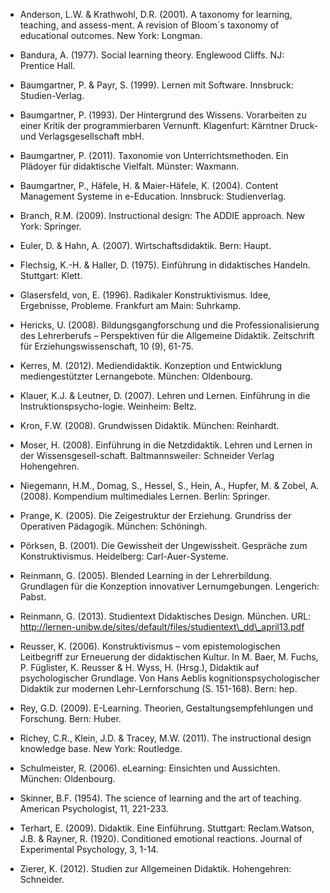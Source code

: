 <!-- filename: 99_Literatur.md -->
<!-- title: Literatur -->

- Anderson, L.W. &amp; Krathwohl, D.R. (2001). A taxonomy for learning, teaching, and assess-ment. A revision of Bloom´s taxonomy of educational outcomes. New York: Longman.

- Bandura, A. (1977). Social learning theory. Englewood Cliffs. NJ: Prentice Hall.

- Baumgartner, P. &amp; Payr, S. (1999). Lernen mit Software. Innsbruck: Studien-Verlag.

- Baumgartner, P. (1993). Der Hintergrund des Wissens. Vorarbeiten zu einer Kritik der programmierbaren Vernunft. Klagenfurt: Kärntner Druck- und Verlagsgesellschaft mbH.

- Baumgartner, P. (2011). Taxonomie von Unterrichtsmethoden. Ein Plädoyer für didaktische Vielfalt. Münster: Waxmann.

- Baumgartner, P., Häfele, H. &amp; Maier-Häfele, K. (2004). Content Management Systeme in e-Education. Innsbruck: Studienverlag.

- Branch, R.M. (2009). Instructional design: The ADDIE approach. New York: Springer.

- Euler, D. &amp; Hahn, A. (2007). Wirtschaftsdidaktik. Bern: Haupt.

- Flechsig, K.-H. &amp; Haller, D. (1975). Einführung in didaktisches Handeln. Stuttgart: Klett.

- Glasersfeld, von, E. (1996). Radikaler Konstruktivismus. Idee, Ergebnisse, Probleme. Frankfurt am Main: Suhrkamp.

- Hericks, U. (2008). Bildungsgangforschung und die Professionalisierung des Lehrerberufs – Perspektiven für die Allgemeine Didaktik. Zeitschrift für Erziehungswissenschaft, 10 (9), 61-75.

- Kerres, M. (2012). Mediendidaktik. Konzeption und Entwicklung mediengestützter Lernangebote. München: Oldenbourg.

- Klauer, K.J. &amp; Leutner, D. (2007). Lehren und Lernen. Einführung in die Instruktionspsycho-logie. Weinheim: Beltz.

- Kron, F.W. (2008). Grundwissen Didaktik. München: Reinhardt.

- Moser, H. (2008). Einführung in die Netzdidaktik. Lehren und Lernen in der Wissensgesell-schaft. Baltmannsweiler: Schneider Verlag Hohengehren.

- Niegemann, H.M., Domag, S., Hessel, S., Hein, A., Hupfer, M. &amp; Zobel, A. (2008). Kompendium multimediales Lernen. Berlin: Springer.

- Prange, K. (2005). Die Zeigestruktur der Erziehung. Grundriss der Operativen Pädagogik. München: Schöningh.

- Pörksen, B. (2001). Die Gewissheit der Ungewissheit. Gespräche zum Konstruktivismus. Heidelberg: Carl-Auer-Systeme.

- Reinmann, G. (2005). Blended Learning in der Lehrerbildung. Grundlagen für die Konzeption innovativer Lernumgebungen. Lengerich: Pabst.

- Reinmann, G. (2013). Studientext Didaktisches Design. München. URL: http://lernen-unibw.de/sites/default/files/studientext\_dd\_april13.pdf

- Reusser, K. (2006). Konstruktivismus – vom epistemologischen Leitbegriff zur Erneuerung der didaktischen Kultur. In M. Baer, M. Fuchs, P. Füglister, K. Reusser &amp; H. Wyss, H. (Hrsg.), Didaktik auf psychologischer Grundlage. Von Hans Aeblis kognitionspsychologischer Didaktik zur modernen Lehr-Lernforschung (S. 151-168). Bern: hep.

- Rey, G.D. (2009). E-Learning. Theorien, Gestaltungsempfehlungen und Forschung. Bern: Huber.

- Richey, C.R., Klein, J.D. &amp; Tracey, M.W. (2011). The instructional design knowledge base. New York: Routledge.

- Schulmeister, R. (2006). eLearning: Einsichten und Aussichten. München: Oldenbourg.

- Skinner, B.F. (1954). The science of learning and the art of teaching. American Psychologist, 11, 221-233.

- Terhart, E. (2009). Didaktik. Eine Einführung. Stuttgart: Reclam.Watson, J.B. &amp; Rayner, R. (1920). Conditioned emotional reactions. Journal of Experimental Psychology, 3, 1-14.

- Zierer, K. (2012). Studien zur Allgemeinen Didaktik. Hohengehren: Schneider.
